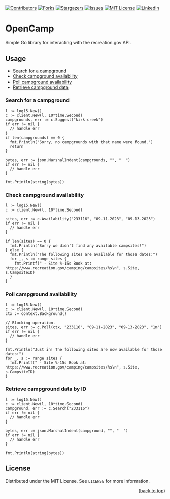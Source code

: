 [![Contributors][contributors-shield]][contributors-url]
[![Forks][forks-shield]][forks-url]
[![Stargazers][stars-shield]][stars-url]
[![Issues][issues-shield]][issues-url]
[![MIT License][license-shield]][license-url]
[![LinkedIn][linkedin-shield]][linkedin-url]

# OpenCamp

Simple Go library for interacting with the recreation.gov API.

## Usage

- [Search for a campground](#search-for-a-campground)
- [Check campground availability](#check-campground-availability)
- [Poll campground availability](#poll-campground-availability)
- [Retrieve campground data](#retrieve-campground-data-by-id)

### Search for a campground
```
l := log15.New()
c := client.New(l, 10*time.Second)
campgrounds, err := c.Suggest("kirk creek")
if err != nil {
  // handle err
}
if len(campgrounds) == 0 {
  fmt.Println("Sorry, no campgrounds with that name were found.")
  return
}

bytes, err := json.MarshalIndent(campgrounds, "", "  ")
if err != nil {
  // handle err
}

fmt.Println(string(bytes))
```

### Check campground availability
```
l := log15.New()
c := client.New(l, 10*time.Second)

sites, err := c.Availability("233116", "09-11-2023", "09-13-2023")
if err != nil {
  // handle err
}

if len(sites) == 0 {
  fmt.Println("Sorry we didn't find any available campsites!")
} else {
  fmt.Println("The following sites are available for those dates:")
  for _, s := range sites {
    fmt.Printf(" - Site %-15s Book at: https://www.recreation.gov/camping/campsites/%s\n", s.Site, s.CampsiteID)
  }
}
```

### Poll campground availability
```
l := log15.New()
c := client.New(l, 10*time.Second)
ctx := context.Background()

// Blocking operation.
sites, err := c.Poll(ctx, "233116", "09-11-2023", "09-13-2023", "1m")
if err != nil {
  // handle err
}

fmt.Println("Just in! The following sites are now available for those dates:")
for _, s := range sites {
  fmt.Printf(" - Site %-15s Book at: https://www.recreation.gov/camping/campsites/%s\n", s.Site, s.CampsiteID)
}
```

### Retrieve campground data by ID
```
l := log15.New()
c := client.New(l, 10*time.Second)
campground, err := c.Search("233116")
if err != nil {
  // handle err
}

bytes, err := json.MarshalIndent(campground, "", "  ")
if err != nil {
  // handle err
}

fmt.Println(string(bytes))
```

## License

Distributed under the MIT License. See `LICENSE` for more information.

<p align="right">(<a href="#readme-top">back to top</a>)</p>

[contributors-shield]: https://img.shields.io/github/contributors/opencamp-hq/core?style=for-the-badge
[contributors-url]: https://github.com/opencamp-hq/core/graphs/contributors
[forks-shield]: https://img.shields.io/github/forks/opencamp-hq/core?style=for-the-badge
[forks-url]: https://github.com/opencamp-hq/core/network/members
[stars-shield]: https://img.shields.io/github/stars/opencamp-hq/core?style=for-the-badge
[stars-url]: https://github.com/opencamp-hq/core/stargazers
[issues-shield]: https://img.shields.io/github/issues/opencamp-hq/core?style=for-the-badge
[issues-url]: https://github.com/opencamp-hq/core/issues
[license-shield]: https://img.shields.io/github/license/opencamp-hq/core?style=for-the-badge
[license-url]: https://github.com/opencamp-hq/core/blob/main/LICENSE
[linkedin-shield]: https://img.shields.io/badge/-LinkedIn-black.svg?style=for-the-badge&logo=linkedin&colorB=555
[linkedin-url]: https://linkedin.com/in/kylechadha
